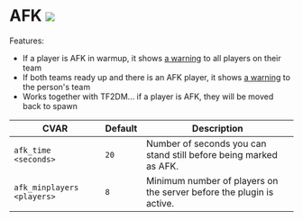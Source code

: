 # AFK <a href="https://sourcemod.krus.dk/afk.zip"><img src="https://img.shields.io/badge/-download-informational" /></a>

Features:

- If a player is AFK in warmup, it shows [a warning](https://sourcemod.krus.dk/afk-1.jpg) to all players on their team
- If both teams ready up and there is an AFK player, it shows [a warning](https://sourcemod.krus.dk/afk-2.jpg) to the person's team
- Works together with TF2DM... if a player is AFK, they will be moved back to spawn

| CVAR                       | Default | Description                                                          |
| -------------------------- | ------- | -------------------------------------------------------------------- |
| `afk_time <seconds>`       | `20`    | Number of seconds you can stand still before being marked as AFK.    |
| `afk_minplayers <players>` | `8`     | Minimum number of players on the server before the plugin is active. |

